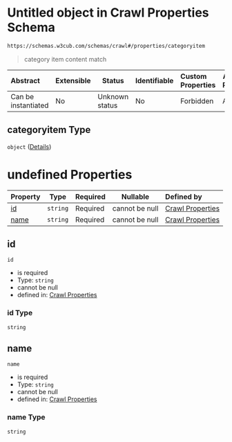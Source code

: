 # Untitled object in Crawl Properties Schema

```txt
https://schemas.w3cub.com/schemas/crawl#/properties/categoryitem
```




> category item content match
>

| Abstract            | Extensible | Status         | Identifiable | Custom Properties | Additional Properties | Access Restrictions | Defined In                                                                   |
| :------------------ | ---------- | -------------- | ------------ | :---------------- | --------------------- | ------------------- | ---------------------------------------------------------------------------- |
| Can be instantiated | No         | Unknown status | No           | Forbidden         | Allowed               | none                | [crawl.schema.json\*](../generated/crawl.schema.json "open original schema") |

## categoryitem Type

`object` ([Details](crawl-properties-categoryitem.md))

# undefined Properties

| Property      | Type     | Required | Nullable       | Defined by                                                                                                                                                   |
| :------------ | -------- | -------- | -------------- | :----------------------------------------------------------------------------------------------------------------------------------------------------------- |
| [id](#id)     | `string` | Required | cannot be null | [Crawl Properties](crawl-properties-categoryitem-properties-id.md "https&#x3A;//schemas.w3cub.com/schemas/crawl#/properties/categoryitem/properties/id")     |
| [name](#name) | `string` | Required | cannot be null | [Crawl Properties](crawl-properties-categoryitem-properties-name.md "https&#x3A;//schemas.w3cub.com/schemas/crawl#/properties/categoryitem/properties/name") |

## id




`id`

-   is required
-   Type: `string`
-   cannot be null
-   defined in: [Crawl Properties](crawl-properties-categoryitem-properties-id.md "https&#x3A;//schemas.w3cub.com/schemas/crawl#/properties/categoryitem/properties/id")

### id Type

`string`

## name




`name`

-   is required
-   Type: `string`
-   cannot be null
-   defined in: [Crawl Properties](crawl-properties-categoryitem-properties-name.md "https&#x3A;//schemas.w3cub.com/schemas/crawl#/properties/categoryitem/properties/name")

### name Type

`string`
